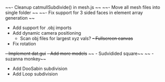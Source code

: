 ~~- Cleanup catmullSubdivide() in mesh.js ~~
~~- Move all mesh files into single folder ~~
~~- Fix support for 3 sided faces in element array generation ~~

- Add support for .obj imports
- Add dynamic camera positioning
  - Scan obj files for largest xyz vals?
~~- Fullscreen canvas~~
- Fix rotation

~~- Implement dat.gui~~
~~- Add more models~~
~~  - Sudvidided square~~
~~  - suzanna monkey~~

- Add DooSabin subdivision
- Add Loop subdivision


